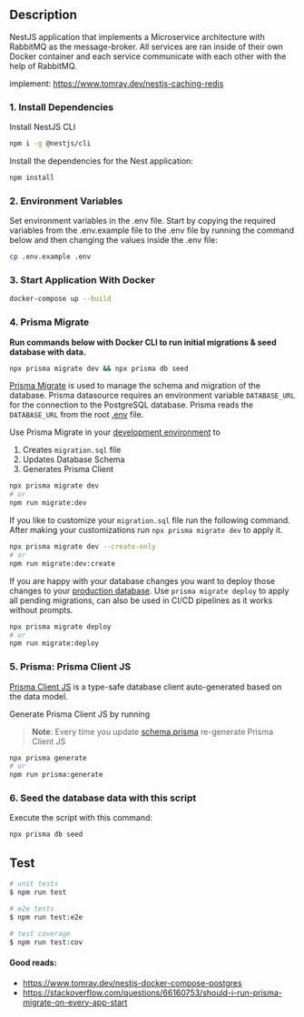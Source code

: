 ## Description

NestJS application that implements a Microservice architecture with RabbitMQ as the message-broker. All services are ran inside of their own Docker container and each service communicate with each other with the help of RabbitMQ.

implement: https://www.tomray.dev/nestjs-caching-redis

### 1. Install Dependencies

Install NestJS CLI

```bash
npm i -g @nestjs/cli
```

Install the dependencies for the Nest application:

```bash
npm install
```

### 2. Environment Variables

Set environment variables in the .env file. Start by copying the required variables from the .env.example file to the .env file by running the command below and then changing the values inside the .env file:

```bash
cp .env.example .env
```

### 3. Start Application With Docker

```bash
docker-compose up --build
```

### 4. Prisma Migrate

**Run commands below with Docker CLI to run initial migrations & seed database with data.**

```bash
npx prisma migrate dev && npx prisma db seed
```

[Prisma Migrate](https://github.com/prisma/prisma2/tree/master/docs/prisma-migrate) is used to manage the schema and migration of the database. Prisma datasource requires an environment variable `DATABASE_URL` for the connection to the PostgreSQL database. Prisma reads the `DATABASE_URL` from the root [.env](./.env) file.

Use Prisma Migrate in your [development environment](https://www.prisma.io/blog/prisma-migrate-preview-b5eno5g08d0b#evolving-the-schema-in-development) to

1. Creates `migration.sql` file
2. Updates Database Schema
3. Generates Prisma Client

```bash
npx prisma migrate dev
# or
npm run migrate:dev
```

If you like to customize your `migration.sql` file run the following command. After making your customizations run `npx prisma migrate dev` to apply it.

```bash
npx prisma migrate dev --create-only
# or
npm run migrate:dev:create
```

If you are happy with your database changes you want to deploy those changes to your [production database](https://www.prisma.io/blog/prisma-migrate-preview-b5eno5g08d0b#applying-migrations-in-production-and-other-environments). Use `prisma migrate deploy` to apply all pending migrations, can also be used in CI/CD pipelines as it works without prompts.

```bash
npx prisma migrate deploy
# or
npm run migrate:deploy
```

### 5. Prisma: Prisma Client JS

[Prisma Client JS](https://www.prisma.io/docs/reference/tools-and-interfaces/prisma-client/api) is a type-safe database client auto-generated based on the data model.

Generate Prisma Client JS by running

> **Note**: Every time you update [schema.prisma](prisma/schema.prisma) re-generate Prisma Client JS

```bash
npx prisma generate
# or
npm run prisma:generate
```

### 6. Seed the database data with this script

Execute the script with this command:

```bash
npx prisma db seed
```

## Test

```bash
# unit tests
$ npm run test

# e2e tests
$ npm run test:e2e

# test coverage
$ npm run test:cov
```

#### Good reads:

- https://www.tomray.dev/nestjs-docker-compose-postgres
- https://stackoverflow.com/questions/66160753/should-i-run-prisma-migrate-on-every-app-start
